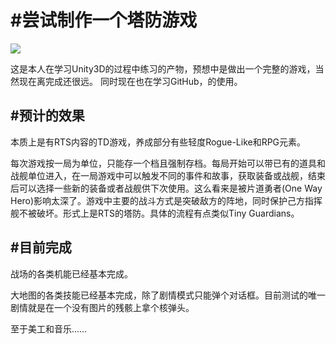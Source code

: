 #尝试制作一个塔防游戏
=
![](aa95b7f1-be2a-4710-82db-80432a655ff8.gif)

这是本人在学习Unity3D的过程中练习的产物，预想中是做出一个完整的游戏，当然现在离完成还很远。
同时现在也在学习GitHub，的使用。


#预计的效果
-
本质上是有RTS内容的TD游戏，养成部分有些轻度Rogue-Like和RPG元素。

每次游戏按一局为单位，只能存一个档且强制存档。每局开始可以带已有的道具和战舰单位进入，在一局游戏中可以触发不同的事件和故事，获取装备或战舰，结束后可以选择一些新的装备或者战舰供下次使用。这么看来是被片道勇者(One Way Hero)影响太深了。游戏中主要的战斗方式是突破敌方的阵地，同时保护己方指挥舰不被破坏。形式上是RTS的塔防。具体的流程有点类似Tiny Guardians。


#目前完成
-
战场的各类机能已经基本完成。

大地图的各类技能已经基本完成，除了剧情模式只能弹个对话框。目前测试的唯一剧情就是在一个没有图片的残骸上拿个核弹头。

至于美工和音乐……
